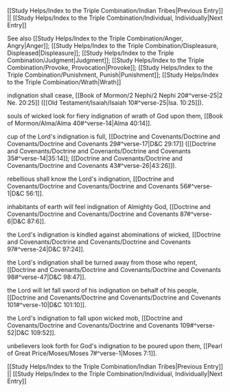 [[Study Helps/Index to the Triple Combination/Indian Tribes|Previous Entry]]  ||  [[Study Helps/Index to the Triple Combination/Individual, Individually|Next Entry]]

 See also [[Study Helps/Index to the Triple Combination/Anger, Angry|Anger]]; [[Study Helps/Index to the Triple Combination/Displeasure, Displeased|Displeasure]]; [[Study Helps/Index to the Triple Combination/Judgment|Judgment]]; [[Study Helps/Index to the Triple Combination/Provoke, Provocation|Provoke]]; [[Study Helps/Index to the Triple Combination/Punishment, Punish|Punishment]]; [[Study Helps/Index to the Triple Combination/Wrath|Wrath]]

 indignation shall cease, [[Book of Mormon/2 Nephi/2 Nephi 20#^verse-25|2 Ne. 20:25]] ([[Old Testament/Isaiah/Isaiah 10#^verse-25|Isa. 10:25]]).

 souls of wicked look for fiery indignation of wrath of God upon them, [[Book of Mormon/Alma/Alma 40#^verse-14|Alma 40:14]].

 cup of the Lord's indignation is full, [[Doctrine and Covenants/Doctrine and Covenants/Doctrine and Covenants 29#^verse-17|D&C 29:17]] ([[Doctrine and Covenants/Doctrine and Covenants/Doctrine and Covenants 35#^verse-14|35:14]]; [[Doctrine and Covenants/Doctrine and Covenants/Doctrine and Covenants 43#^verse-26|43:26]]).

 rebellious shall know the Lord's indignation, [[Doctrine and Covenants/Doctrine and Covenants/Doctrine and Covenants 56#^verse-1|D&C 56:1]].

 inhabitants of earth will feel indignation of Almighty God, [[Doctrine and Covenants/Doctrine and Covenants/Doctrine and Covenants 87#^verse-6|D&C 87:6]].

 the Lord's indignation is kindled against abominations of wicked, [[Doctrine and Covenants/Doctrine and Covenants/Doctrine and Covenants 97#^verse-24|D&C 97:24]].

 the Lord's indignation shall be turned away from those who repent, [[Doctrine and Covenants/Doctrine and Covenants/Doctrine and Covenants 98#^verse-47|D&C 98:47]].

 the Lord will let fall sword of his indignation on behalf of his people, [[Doctrine and Covenants/Doctrine and Covenants/Doctrine and Covenants 101#^verse-10|D&C 101:10]].

 the Lord's indignation to fall upon wicked mob, [[Doctrine and Covenants/Doctrine and Covenants/Doctrine and Covenants 109#^verse-52|D&C 109:52]].

 unbelievers look forth for God's indignation to be poured upon them, [[Pearl of Great Price/Moses/Moses 7#^verse-1|Moses 7:1]].

[[Study Helps/Index to the Triple Combination/Indian Tribes|Previous Entry]]  ||  [[Study Helps/Index to the Triple Combination/Individual, Individually|Next Entry]]